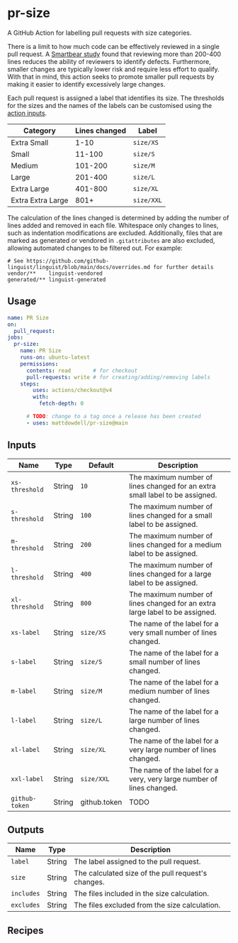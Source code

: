 # pr-size

A GitHub Action for labelling pull requests with size categories.

<!-- TODO: Add picture -->
<!-- 100 chars ------------------------------------------------------------------------------------>

There is a limit to how much code can be effectively reviewed in a single pull
request. A [Smartbear study][1] found that reviewing more than 200-400 lines
reduces the ability of reviewers to identify defects. Furthermore, smaller
changes are typically lower risk and require less effort to qualify. With that
in mind, this action seeks to promote smaller pull requests by making it easier
to identify excessively large changes.

Each pull request is assigned a label that identifies its size. The thresholds
for the sizes and the names of the labels can be customised using the
[action inputs](#inputs).

| Category          | Lines changed | Label      |
| ----------------- | ------------- | ---------- |
| Extra Small       | 1-10          | `size/XS`  |
| Small             | 11-100        | `size/S`   |
| Medium            | 101-200       | `size/M`   |
| Large             | 201-400       | `size/L`   |
| Extra Large       | 401-800       | `size/XL`  |
| Extra Extra Large | 801+          | `size/XXL` |

The calculation of the lines changed is determined by adding the number of lines
added and removed in each file. Whitespace only changes to lines, such as
indentation modifications are excluded. Additionally, files that are marked as
generated or vendored in `.gitattributes` are also excluded, allowing automated
changes to be filtered out. For example:

```gitignore
# See https://github.com/github-linguist/linguist/blob/main/docs/overrides.md for further details
vendor/**    linguist-vendored
generated/** linguist-generated
```

[1]: https://smartbear.com/learn/code-review/best-practices-for-peer-code-review

## Usage

```yaml
name: PR Size
on:
  pull_request:
jobs:
  pr-size:
    name: PR Size
    runs-on: ubuntu-latest
    permissions:
      contents: read       # for checkout
      pull-requests: write # for creating/adding/removing labels
    steps:
        uses: actions/checkout@v4
        with:
          fetch-depth: 0

      # TODO: change to a tag once a release has been created
      - uses: mattdowdell/pr-size@main
```

## Inputs

| Name           | Type   | Default      | Description                                                                  |
| -------------- | ------ | ------------ | ---------------------------------------------------------------------------- |
| `xs-threshold` | String | `10`         | The maximum number of lines changed for an extra small label to be assigned. |
| `s-threshold`  | String | `100`        | The maximum number of lines changed for a small label to be assigned.        |
| `m-threshold`  | String | `200`        | The maximum number of lines changed for a medium label to be assigned.       |
| `l-threshold`  | String | `400`        | The maximum number of lines changed for a large label to be assigned.        |
| `xl-threshold` | String | `800`        | The maximum number of lines changed for an extra large label to be assigned. |
| `xs-label`     | String | `size/XS`    | The name of the label for a very small number of lines changed.              |
| `s-label`      | String | `size/S`     | The name of the label for a small number of lines changed.                   |
| `m-label`      | String | `size/M`     | The name of the label for a medium number of lines changed.                  |
| `l-label`      | String | `size/L`     | The name of the label for a large number of lines changed.                   |
| `xl-label`     | String | `size/XL`    | The name of the label for a very large number of lines changed.              |
| `xxl-label`    | String | `size/XXL`   | The name of the label for a very, very large number of lines changed.        |
| `github-token` | String | github.token | TODO                                                                         |

<!-- TODO: discuss how labels can be modified post-creation -->

## Outputs

| Name       | Type   | Description                                        |
| ---------- | ------ | -------------------------------------------------- |
| `label`    | String | The label assigned to the pull request.            |
| `size`     | String | The calculated size of the pull request's changes. |
| `includes` | String | The files included in the size calculation.        |
| `excludes` | String | The files excluded from the size calculation.      |

## Recipes

<!-- TODO: populate -->
